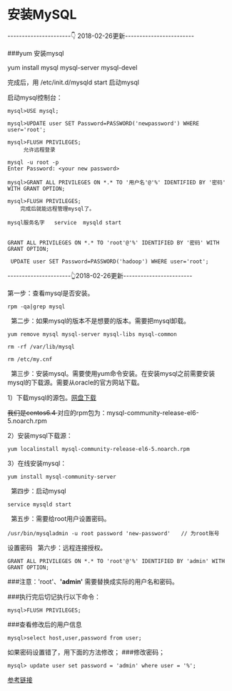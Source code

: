 # 安装MySQL

----------------------👇 2018-02-26更新------------------------

###yum 安装mysql

yum install mysql mysql-server mysql-devel 


完成后，用  /etc/init.d/mysqld start    启动mysql

启动mysql控制台： 

```
mysql>USE mysql; 

mysql>UPDATE user SET Password=PASSWORD('newpassword') WHERE 
user='root'; 

mysql>FLUSH PRIVILEGES; 
     允许远程登录 

mysql -u root -p 
Enter Password: <your new password> 

mysql>GRANT ALL PRIVILEGES ON *.* TO '用户名'@'%' IDENTIFIED BY '密码' WITH GRANT OPTION; 

mysql>FLUSH PRIVILEGES; 
    完成后就能远程管理mysql了。

mysql服务名字   service  mysqld start
   
   
GRANT ALL PRIVILEGES ON *.* TO 'root'@'%' IDENTIFIED BY '密码' WITH GRANT OPTION; 

 UPDATE user SET Password=PASSWORD('hadoop') WHERE user='root'; 

```
----------------------👆2018-02-26更新------------------------

第一步：查看mysql是否安装。

	rpm -qa|grep mysql
 
第二步：如果mysql的版本不是想要的版本。需要把mysql卸载。

	yum remove mysql mysql-server mysql-libs mysql-common

	rm -rf /var/lib/mysql

	rm /etc/my.cnf
 
第三步：安装mysql。需要使用yum命令安装。在安装mysql之前需要安装mysql的下载源。需要从oracle的官方网站下载。

1）下载mysql的源包。[网盘下载](https://pan.baidu.com/s/1kXb13Ht)

<del> 我们是centos6.4 </del> 对应的rpm包为：mysql-community-release-el6-5.noarch.rpm

2）安装mysql下载源：

	yum localinstall mysql-community-release-el6-5.noarch.rpm 

3）在线安装mysql：

	yum install mysql-community-server
 
第四步：启动mysql

	service mysqld start
 
第五步：需要给root用户设置密码。

	/usr/bin/mysqladmin -u root password 'new-password'　　// 为root账号
设置密码
 
第六步：远程连接授权。

	GRANT ALL PRIVILEGES ON *.* TO 'root'@'%' IDENTIFIED BY 'admin' WITH GRANT OPTION;

###注意：'root'、**'admin'** 需要替换成实际的用户名和密码。


###执行完后切记执行以下命令：

```
mysql>FLUSH PRIVILEGES;

```


###查看修改后的用户信息

	mysql>select host,user,password from user;
	
	
如果密码设置错了，用下面的方法修改；
###修改密码；

 	mysql> update user set password = 'admin' where user = '%';


[参考链接](https://www.jianshu.com/p/2614c15d7c4d)

<!--
create time: 2018-01-14 15:17:46
Author: Alfred

This file is created by Marboo<http://marboo.io> template file $MARBOO_HOME/.media/starts/default.md
本文件由 Marboo<http://marboo.io> 模板文件 $MARBOO_HOME/.media/starts/default.md 创建
-->

